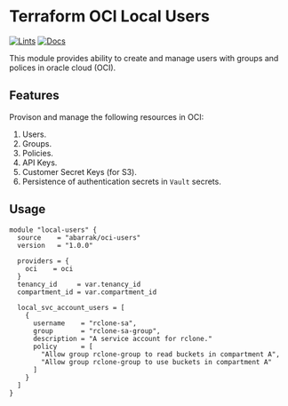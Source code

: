 # Terraform OCI Local Users

[![Lints](https://github.com/abarrak/terraform-oci-users/actions/workflows/format.yml/badge.svg)](https://github.com/abarrak/terraform-oci-users/actions/workflows/format.yml) [![Docs](https://github.com/abarrak/terraform-oci-users/actions/workflows/docs.yml/badge.svg)](https://github.com/abarrak/terraform-oci-users/actions/workflows/docs.yml)

This module provides ability to create and manage users with groups and polices in oracle cloud (OCI).

## Features

Provison and manage the following resources in OCI:
1. Users.
2. Groups.
3. Policies.
4. API Keys.
5. Customer Secret Keys (for S3).
6. Persistence of authentication secrets in `Vault` secrets.

## Usage

```hcl
module "local-users" {
  source    = "abarrak/oci-users"
  version   = "1.0.0"

  providers = {
    oci    = oci
  }
  tenancy_id     = var.tenancy_id
  compartment_id = var.compartment_id

  local_svc_account_users = [
    {
      username    = "rclone-sa",
      group       = "rclone-sa-group",
      description = "A service account for rclone."
      policy      = [
        "Allow group rclone-group to read buckets in compartment A",
        "Allow group rclone-group to use buckets in compartment A"
      ]
    }
  ]
}
```
